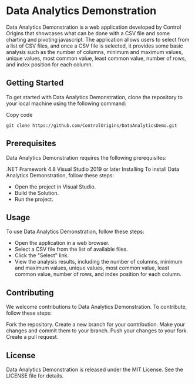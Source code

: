 # Data Analytics Demonstration
Data Analytics Demonstration is a web application developed by Control Origins that showcases what can be done with a CSV file and some charting and pivoting javascript. The application allows users to select from a list of CSV files, and once a CSV file is selected, it provides some basic analysis such as the number of columns, minimum and maximum values, unique values, most common value, least common value, number of rows, and index position for each column.

## Getting Started
To get started with Data Analytics Demonstration, clone the repository to your local machine using the following command:

Copy code
~~~
git clone https://github.com/ControlOrigins/DataAnalyticsDemo.git
~~~

## Prerequisites
Data Analytics Demonstration requires the following prerequisites:

.NET Framework 4.8
Visual Studio 2019 or later
Installing
To install Data Analytics Demonstration, follow these steps:

- Open the project in Visual Studio.
- Build the Solution.
- Run the project.

## Usage
To use Data Analytics Demonstration, follow these steps:

- Open the application in a web browser.
- Select a CSV file from the list of available files.
- Click the "Select" link.
- View the analysis results, including the number of columns, minimum and maximum values, unique values, most common value, least common value, number of rows, and index position for each column.

## Contributing
We welcome contributions to Data Analytics Demonstration. To contribute, follow these steps:

Fork the repository.
Create a new branch for your contribution.
Make your changes and commit them to your branch.
Push your changes to your fork.
Create a pull request.

## License
Data Analytics Demonstration is released under the MIT License. See the LICENSE file for details.

